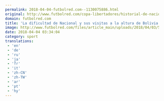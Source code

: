 ```yaml
---
permalink: 2018-04-04-futbolred.com--1130075886.html
original: http://www.futbolred.com/copa-libertadores/historial-de-nacional-visitando-a-bolivar-por-copas-internacionales-83018
domain: futbolred.com
title: 'La dificultad de Nacional y sus visitas a la altura de Bolivia'
image: http://www.futbolred.com/files/article_main/uploads/2018/04/03/5ac4142991ee9.jpeg
date: 2018-04-04 03:34:04
category: sport
translations: 
 - 'en'
 - 'de'
 - 'ru'
 - 'ja'
 - 'fr'
 - 'it'
 - 'zh-CN'
 - 'zh-TW'
 - 'ar'
 - 'pt'
 - 'hy'
---
```



